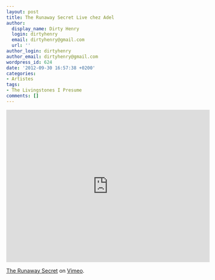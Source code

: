 ```yaml
---
layout: post
title: The Runaway Secret Live chez Adel
author:
  display_name: Dirty Henry
  login: dirtyhenry
  email: dirtyhenry@gmail.com
  url: ''
author_login: dirtyhenry
author_email: dirtyhenry@gmail.com
wordpress_id: 624
date: '2012-09-30 16:57:38 +0200'
categories:
- Artistes
tags:
- The Livingstones I Presume
comments: []
---
```

<iframe src="http://player.vimeo.com/video/12290787?title=0&amp;byline=0&amp;portrait=0&amp;color=ffffff" width="540" height="405" frameborder="0" webkitAllowFullScreen mozallowfullscreen allowFullScreen></iframe> <p><a href="http://vimeo.com/12290787">The Runaway Secret</a> on <a href="http://vimeo.com">Vimeo</a>.</p>
